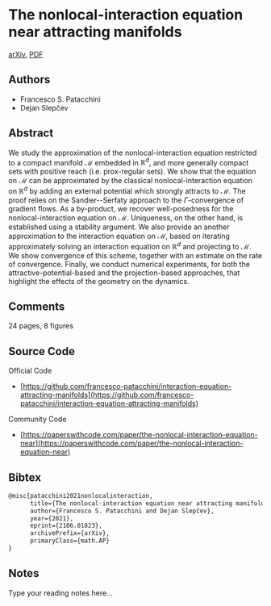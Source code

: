 
# The nonlocal-interaction equation near attracting manifolds

[arXiv](https://arxiv.org/abs/2106.01823), [PDF](https://arxiv.org/pdf/2106.01823.pdf)

## Authors

- Francesco S. Patacchini
- Dejan Slepčev

## Abstract

We study the approximation of the nonlocal-interaction equation restricted to a compact manifold $\mathcal{M}$ embedded in $\mathbb{R}^d$, and more generally compact sets with positive reach (i.e. prox-regular sets). We show that the equation on $\mathcal{M}$ can be approximated by the classical nonlocal-interaction equation on $\mathbb{R}^d$ by adding an external potential which strongly attracts to $\mathcal{M}$. The proof relies on the Sandier--Serfaty approach to the $\Gamma$-convergence of gradient flows. As a by-product, we recover well-posedness for the nonlocal-interaction equation on $\mathcal{M}$. Uniqueness, on the other hand, is established using a stability argument. We also provide an another approximation to the interaction equation on $\mathcal{M}$, based on iterating approximately solving an interaction equation on $\mathbb{R}^d$ and projecting to $\mathcal{M}$. We show convergence of this scheme, together with an estimate on the rate of convergence. Finally, we conduct numerical experiments, for both the attractive-potential-based and the projection-based approaches, that highlight the effects of the geometry on the dynamics.

## Comments

24 pages, 8 figures

## Source Code

Official Code

- [https://github.com/francesco-patacchini/interaction-equation-attracting-manifolds](https://github.com/francesco-patacchini/interaction-equation-attracting-manifolds)

Community Code

- [https://paperswithcode.com/paper/the-nonlocal-interaction-equation-near](https://paperswithcode.com/paper/the-nonlocal-interaction-equation-near)

## Bibtex

```tex
@misc{patacchini2021nonlocalinteraction,
      title={The nonlocal-interaction equation near attracting manifolds}, 
      author={Francesco S. Patacchini and Dejan Slepčev},
      year={2021},
      eprint={2106.01823},
      archivePrefix={arXiv},
      primaryClass={math.AP}
}
```

## Notes

Type your reading notes here...

